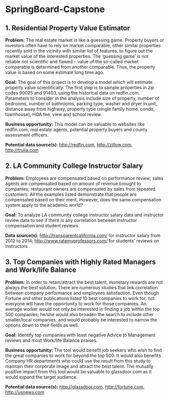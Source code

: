 # SpringBoard-Capstone

## 1. Residential Property Value Estimator 

**Problem:** The real estate market is like a guessing game. Property buyers or investors often have to rely on market comparable, other similar properties recently sold in the vicinity with similar list of features, to figure out the market value of the interested properties. The ‘guessing game’ is not reliable not scientific and flawed – value of the so-called market comparable is determined from another comparable. Thus, the property value is based on some estimate long time ago. 

**Goal:** The goal of this project is to develop a model which will estimate property value scientifically. The first step is to sample properties in zip codes 90025 and 91403, using the historical data on redfin.com. Parameters to consider in the analysis include size of property, number of bedrooms, number of bathrooms, parking type, washer and dryer in unit, distance away from highway, property type (single family home, condo, townhouse), HOA fee, view and school review.  

**Business opportunity:** This model can be valuable to websites like redfin.com, real estate agents, potential property buyers and county assessment officers.

**Potential data source(s)**: http://redfin.com, http://zillow.com, http://trulia.com



## 2. LA Community College Instructor Salary

**Problem:** Employees are compensated based on performance review; sales agents are compensated based on amount of revenue brought to companies; restaurant owners are compensated by sales from repeated customers. All the examples listed demonstrate that people are compensated based on their merit. However, does the same compensation system apply to the academic world? 

**Goal:** To analyze LA community college instructor salary data and instructor review data to see if there is any correlation between instructor compensation and student reviews.

**Data source(s):** http://transparentcalifornia.com/ for instructor salary from 2012 to 2014; http://www.ratemyprofessors.com/ for students' reviews on instructors



## 3. Top Companies with Highly Rated Managers and Work/life Balance
**Problem:** In order to retain/attract the best talent, monetary rewards are not always the best solution. There are numerous studies that link correlation between company performance and employees satisfaction. Even though Fortune and other publications listed 10 best companies to work for, not everyone will have the opportunity to work for those companies. An average worker would not only be interested in finding a job within the top 500 companies; he/she would also broaden the search to include other smaller/local companies, and would probably be interested to narrow the options down to their fields as well. 

**Goal:** Identify top companies with least negative Advice to Management reviews and most Work/life Balance praises.

**Business opportunity:**
The tool would benefit job seekers who wish to find the great companies to work for beyond the top 500. It would also benefits Company HR departments who could use the result from this study to maintain their corporate image and attract the best talent. The mutually positive impact from this tool would be valuable to glassdoor.com as it would expand the target audience. 

**Potential data source(s):** http://glassdoor.com, http://fortune.com, http://usnews.com


